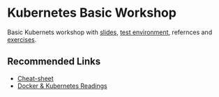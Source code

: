 # Kubernetes Basic Workshop

Basic Kubernets workshop with [slides](K8s-basic-ws_v1.1.pdf), [test environment](00_prep/), refernces and [exercises](01_getting-started).

## Recommended Links

- [Cheat-sheet](https://kubernetes.io/de/docs/reference/kubectl/cheatsheet/)
- [Docker & Kubernetes Readings](https://github.com/NodyHub/docker-k8s-resources)
